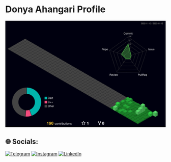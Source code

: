 # Donya Ahangari Profile

![DonyaAsayesh.github.io](profile-3d-contrib/profile-night-green.svg)




## 🌐 Socials:
[![Telegram](https://img.shields.io/badge/Telegram-%231DA1F2.svg?logo=Telegram&logoColor=white)](https://t.me/Donya_ahangari) [![Instagram](https://img.shields.io/badge/Instagram-%23E4405F.svg?logo=Instagram&logoColor=white)](https://instagram.com/Donya.2o04) [![LinkedIn](https://img.shields.io/badge/LinkedIn-%230077B5.svg?logo=linkedin&logoColor=white)](https://www.linkedin.com/in/donya-ahangari-079a9828b)
